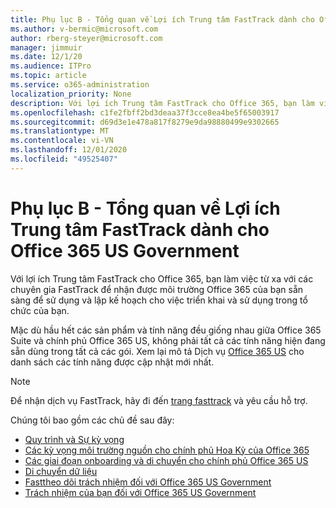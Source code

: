 ```yaml
---
title: Phụ lục B - Tổng quan về Lợi ích Trung tâm FastTrack dành cho Office 365 US Government
ms.author: v-bermic@microsoft.com
author: rberg-steyer@microsoft.com
manager: jimmuir
ms.date: 12/1/20
ms.audience: ITPro
ms.topic: article
ms.service: o365-administration
localization_priority: None
description: Với lợi ích Trung tâm FastTrack cho Office 365, bạn làm việc từ xa với các chuyên gia FastTrack để nhận được môi trường Office 365 của bạn sẵn sàng để sử dụng và lập kế hoạch cho việc triển khai và sử dụng trong tổ chức của bạn.
ms.openlocfilehash: c1fe2fbff2bd3deaa37f3cce8ea4be5f65003917
ms.sourcegitcommit: d69d3e1e478a817f8279e9da98880499e9302665
ms.translationtype: MT
ms.contentlocale: vi-VN
ms.lasthandoff: 12/01/2020
ms.locfileid: "49525407"
---
```

# <a name="appendix-b---fasttrack-center-benefit-overview-for-office-365-us-government"></a>Phụ lục B - Tổng quan về Lợi ích Trung tâm FastTrack dành cho Office 365 US Government

Với lợi ích Trung tâm FastTrack cho Office 365, bạn làm việc từ xa với các chuyên gia FastTrack để nhận được môi trường Office 365 của bạn sẵn sàng để sử dụng và lập kế hoạch cho việc triển khai và sử dụng trong tổ chức của bạn. 
  
Mặc dù hầu hết các sản phẩm và tính năng đều giống nhau giữa Office 365 Suite và chính phủ Office 365 US, không phải tất cả các tính năng hiện đang sẵn dùng trong tất cả các gói. Xem lại mô tả Dịch vụ [Office 365 US](https://aka.ms/aboutgovcloud) cho danh sách các tính năng được cập nhật mới nhất.

> [!NOTE]
> Để nhận dịch vụ FastTrack, hãy đi đến [trang fasttrack](https://go.microsoft.com/fwlink/?linkid=780698) và yêu cầu hỗ trợ.  

Chúng tôi bao gồm các chủ đề sau đây:
- [Quy trình và Sự kỳ vọng](process-and-expectations.md) 
- [Các kỳ vọng môi trường nguồn cho chính phủ Hoa Kỳ của Office 365](US-Gov-appendix-source-environment-expectations.md)   
- [Các giai đoạn onboarding và di chuyển cho chính phủ Office 365 US](US-Gov-appendix-onboarding-and-migration.md)
- [Di chuyển dữ liệu](data-migration.md)    
- [Fasttheo dõi trách nhiệm đối với Office 365 US Government](US-Gov-appendix-fasttrack-responsibilities.md)   
- [Trách nhiệm của bạn đối với Office 365 US Government](US-Gov-appendix-your-responsibilities.md)    

